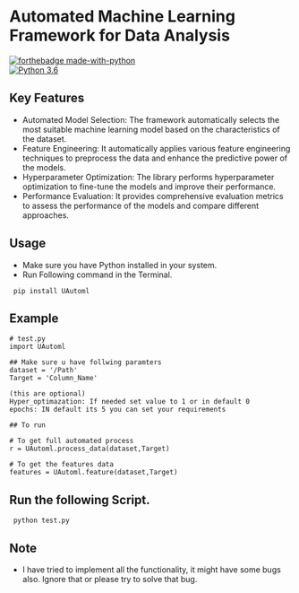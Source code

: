 # Automated Machine Learning Framework for Data Analysis

[![forthebadge made-with-python](http://ForTheBadge.com/images/badges/made-with-python.svg)](https://www.python.org/)                 
[![Python 3.6](https://img.shields.io/badge/python-3.6-blue.svg)](https://www.python.org/downloads/release/python-360/)   


## Key Features

- Automated Model Selection: The framework automatically selects the most suitable machine learning model based on the characteristics of the dataset.
- Feature Engineering: It automatically applies various feature engineering techniques to preprocess the data and enhance the predictive power of the models.
- Hyperparameter Optimization: The library performs hyperparameter optimization to fine-tune the models and improve their performance.
- Performance Evaluation: It provides comprehensive evaluation metrics to assess the performance of the models and compare different approaches.

## Usage

- Make sure you have Python installed in your system.
- Run Following command in the Terminal.
 ```
  pip install UAutoml
  ```
## Example

 ```
# test.py
import UAutoml

## Make sure u have follwing paramters
dataset = '/Path'
Target = 'Column_Name'

(this are optional)
Hyper_optimazation: If needed set value to 1 or in default 0
epochs: IN default its 5 you can set your requirements

## To run

# To get full automated process
r = UAutoml.process_data(dataset,Target) 

# To get the features data
features = UAutoml.feature(dataset,Target)

```

## Run the following Script.
 ```
  python test.py
 ```

## Note 
- I have tried to implement all the functionality, it might have some bugs also. Ignore that or please try to solve that bug.
